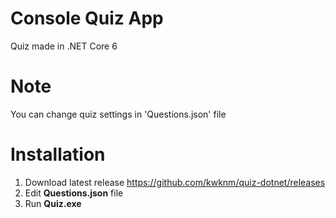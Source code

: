 # Console Quiz App
Quiz made in .NET Core 6

# Note
You can change quiz settings in 'Questions.json' file

# Installation
1. Download latest release https://github.com/kwknm/quiz-dotnet/releases
2. Edit **Questions.json** file
3. Run **Quiz.exe**
